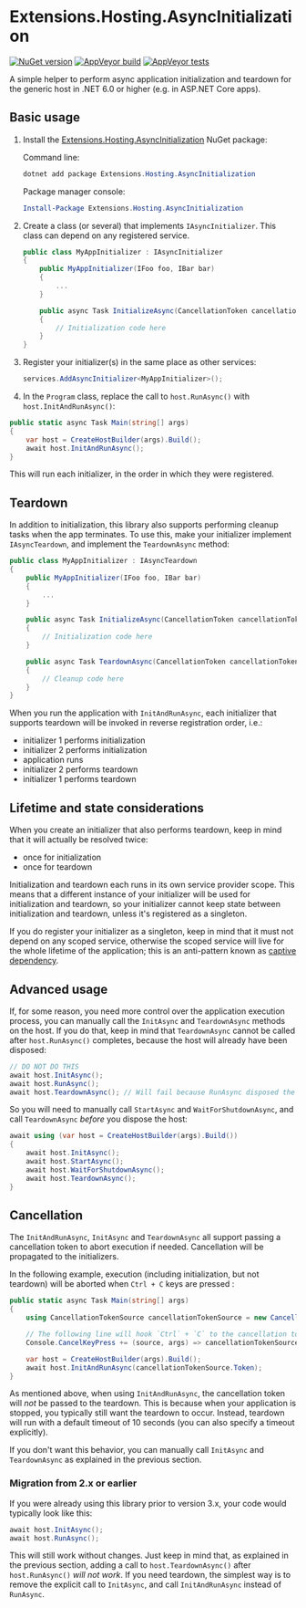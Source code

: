 # Extensions.Hosting.AsyncInitialization

[![NuGet version](https://img.shields.io/nuget/v/Extensions.Hosting.AsyncInitialization.svg?logo=nuget)](https://www.nuget.org/packages/Extensions.Hosting.AsyncInitialization)
[![AppVeyor build](https://img.shields.io/appveyor/ci/thomaslevesque/extensions-hosting-asyncinitialization.svg?logo=appveyor)](https://ci.appveyor.com/project/thomaslevesque/extensions-hosting-asyncinitialization)
[![AppVeyor tests](https://img.shields.io/appveyor/tests/thomaslevesque/extensions-hosting-asyncinitialization.svg?logo=appveyor)](https://ci.appveyor.com/project/thomaslevesque/extensions-hosting-asyncinitialization/build/tests)

A simple helper to perform async application initialization and teardown for the generic host in .NET 6.0 or higher (e.g. in ASP.NET Core apps).

## Basic usage

1. Install the [Extensions.Hosting.AsyncInitialization](https://www.nuget.org/packages/Extensions.Hosting.AsyncInitialization/) NuGet package:

    Command line:

    ```PowerShell
    dotnet add package Extensions.Hosting.AsyncInitialization
    ```

    Package manager console:
    ```PowerShell
    Install-Package Extensions.Hosting.AsyncInitialization
    ```


2. Create a class (or several) that implements `IAsyncInitializer`. This class can depend on any registered service.

    ```csharp
    public class MyAppInitializer : IAsyncInitializer
    {
        public MyAppInitializer(IFoo foo, IBar bar)
        {
            ...
        }

        public async Task InitializeAsync(CancellationToken cancellationToken)
        {
            // Initialization code here
        }
    }
    ```

3. Register your initializer(s) in the same place as other services:

    ```csharp
    services.AddAsyncInitializer<MyAppInitializer>();
    ```

4. In the `Program` class, replace the call to `host.RunAsync()` with `host.InitAndRunAsync()`:

```csharp
public static async Task Main(string[] args)
{
    var host = CreateHostBuilder(args).Build();
    await host.InitAndRunAsync();
}
```

This will run each initializer, in the order in which they were registered.

## Teardown

In addition to initialization, this library also supports performing cleanup tasks when the app terminates. To use this, make your initializer implement `IAsyncTeardown`, and implement the `TeardownAsync` method:


```csharp
public class MyAppInitializer : IAsyncTeardown
{
    public MyAppInitializer(IFoo foo, IBar bar)
    {
        ...
    }

    public async Task InitializeAsync(CancellationToken cancellationToken)
    {
        // Initialization code here
    }

    public async Task TeardownAsync(CancellationToken cancellationToken)
    {
        // Cleanup code here
    }
}
```

When you run the application with `InitAndRunAsync`, each initializer that supports teardown will be invoked in reverse registration order, i.e.:

- initializer 1 performs initialization
- initializer 2 performs initialization
- application runs
- initializer 2 performs teardown
- initializer 1 performs teardown

## Lifetime and state considerations

When you create an initializer that also performs teardown, keep in mind that it will actually be resolved twice:
- once for initialization
- once for teardown

Initialization and teardown each runs in its own service provider scope. This means that a different instance of your initializer will be used for initialization and teardown, so your initializer cannot keep state between initialization and teardown, unless it's registered as a singleton.

If you do register your initializer as a singleton, keep in mind that it must not depend on any scoped service, otherwise the scoped service will live for the whole lifetime of the application; this is an anti-pattern known as [captive dependency](https://learn.microsoft.com/en-us/dotnet/core/extensions/dependency-injection-guidelines#captive-dependency).

## Advanced usage

If, for some reason, you need more control over the application execution process, you can manually call the `InitAsync` and `TeardownAsync` methods on the host. If you do that, keep in mind that `TeardownAsync` cannot be called after `host.RunAsync()` completes, because the host will already have been disposed:

```csharp
// DO NOT DO THIS
await host.InitAsync();
await host.RunAsync();
await host.TeardownAsync(); // Will fail because RunAsync disposed the host
```

So you will need to manually call `StartAsync` and `WaitForShutdownAsync`, and call `TeardownAsync` _before_ you dispose the host:

```csharp
await using (var host = CreateHostBuilder(args).Build())
{
    await host.InitAsync();
    await host.StartAsync();
    await host.WaitForShutdownAsync();
    await host.TeardownAsync();
}
```

## Cancellation

The `InitAndRunAsync`, `InitAsync` and `TeardownAsync` all support passing a cancellation token to abort execution if needed. Cancellation will be propagated to the initializers.

In the following example, execution (including initialization, but not teardown) will be aborted when `Ctrl + C` keys are pressed :
```csharp
public static async Task Main(string[] args)
{
    using CancellationTokenSource cancellationTokenSource = new CancellationTokenSource();

    // The following line will hook `Ctrl` + `C` to the cancellation token.
    Console.CancelKeyPress += (source, args) => cancellationTokenSource.Cancel();

    var host = CreateHostBuilder(args).Build();
    await host.InitAndRunAsync(cancellationTokenSource.Token);
}
```

As mentioned above, when using `InitAndRunAsync`, the cancellation token will *not* be passed to the teardown. This is because when your application is stopped, you typically still want the teardown to occur. Instead, teardown will run with a default timeout of 10 seconds (you can also specify a timeout explicitly).

If you don't want this behavior, you can manually call `InitAsync` and `TeardownAsync` as explained in the previous section.

### Migration from 2.x or earlier

If you were already using this library prior to version 3.x, your code would typically look like this:

```csharp
await host.InitAsync();
await host.RunAsync();
```

This will still work without changes. Just keep in mind that, as explained in the previous section, adding a call to `host.TeardownAsync()` after `host.RunAsync()` *will not work*. If you need teardown, the simplest way is to remove the explicit call to `InitAsync`, and call `InitAndRunAsync` instead of `RunAsync`.